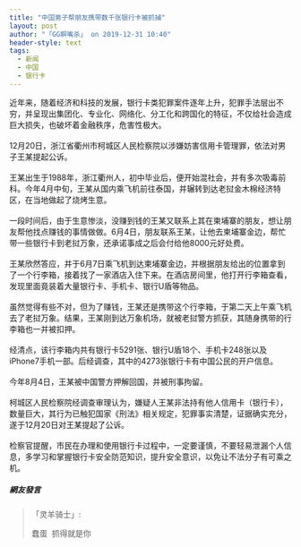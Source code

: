 ```yaml
---
title: "中国男子帮朋友携带数千张银行卡被抓捕"
layout: post
author: "「GG瞑嘴杀」 on 2019-12-31 10:40"
header-style: text
tags:
  - 新闻
  - 中国
  - 银行卡
---
```


近年来，随着经济和科技的发展，银行卡类犯罪案件逐年上升，犯罪手法层出不穷，并呈现出集团化、专业化、网络化、分工化和跨国化的特征，不仅给社会造成巨大损失，也破坏着金融秩序，危害性极大。
<br>
<br>
12月20日，浙江省衢州市柯城区人民检察院以涉嫌妨害信用卡管理罪，依法对男子王某提起公诉。
<br>
<br>
王某出生于1988年，浙江衢州人，初中毕业后，便开始混社会，并有多次吸毒前科。今年4月中旬，王某从国内乘飞机前往泰国，并辗转到达老挝金木棉经济特区，在当地做起了烧烤生意。
<br>
<br>
一段时间后，由于生意惨淡，没赚到钱的王某又联系上其在柬埔寨的朋友，想让朋友帮他找点赚钱的事情做做。6月4日，朋友联系王某，让他去柬埔寨金边，帮忙带一些银行卡到老挝万象，还承诺事成之后会付给他8000元好处费。
<br>
<br>
王某欣然答应，并于6月7日乘飞机到达柬埔寨金边，并根据朋友给出的位置拿到了一个行李箱，接着找了一家酒店入住下来。在酒店房间里，他打开行李箱查看，发现里面竟装着大量银行卡、手机卡、银行U盾等物品。
<br>
<br>
虽然觉得有些不对，但为了赚钱，王某还是携带这个行李箱，于第二天上午乘飞机去了老挝万象。结果，王某刚到达万象机场，就被老挝警方抓获，其随身携带的行李箱也一并被扣押。
<br>
<br>
经清点，该行李箱内共有银行卡5291张、银行U盾18个、手机卡248张以及iPhone7手机一部。后经调查，其中的4273张银行卡有中国公民的开户信息。
<br>
<br>
今年8月4日，王某被中国警方押解回国，并被刑事拘留。
<br>
<br>
柯城区人民检察院经调查审理认为，嫌疑人王某非法持有他人信用卡（银行卡），数量巨大，其行为已触犯国家《刑法》相关规定，犯罪事实清楚，证据确实充分，遂于12月20日对王某提起了公诉。
<br>
<br>
检察官提醒，市民在办理和使用银行卡过程中，一定要谨慎，不要轻易泄漏个人信息，多学习和掌握银行卡安全防范知识，提升安全意识，以免让不法分子有可乘之机。
<input type="hidden" value="菲乐园提供"><br>

##### 網友發言 
> 「灵羊骑士」:
> <p>蠢蛋&nbsp; 抓得就是你</p>


